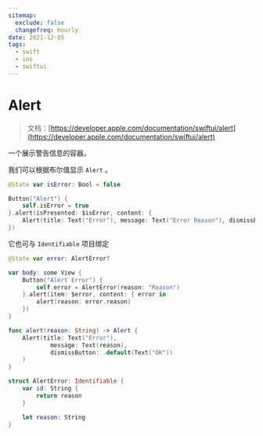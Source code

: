 ```yaml
---
sitemap:
  exclude: false
  changefreq: hourly
date: 2021-12-05
tags:
  - swift
  - ios
  - swiftui
---
```


# Alert

> 文档：[https://developer.apple.com/documentation/swiftui/alert](https://developer.apple.com/documentation/swiftui/alert)

一个展示警告信息的容器。

我们可以根据布尔值显示 `Alert` 。

```swift
@State var isError: Bool = false

Button("Alert") {
    self.isError = true
}.alert(isPresented: $isError, content: {
    Alert(title: Text("Error"), message: Text("Error Reason"), dismissButton: .default(Text("OK")))
})
```

它也可与 `Identifiable` 项目绑定

```swift
@State var error: AlertError?

var body: some View {
    Button("Alert Error") {
        self.error = AlertError(reason: "Reason")
    }.alert(item: $error, content: { error in
        alert(reason: error.reason)
    })
}

func alert(reason: String) -> Alert {
    Alert(title: Text("Error"),
            message: Text(reason),
            dismissButton: .default(Text("OK"))
    )
}

struct AlertError: Identifiable {
    var id: String {
        return reason
    }

    let reason: String
}
```
